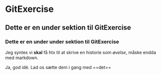 # GitExercise

## Dette er en under sektion til GitExercise

### Dette er en under under sektion til GitExercise

Jeg syntes vi **skal** få htx til at skrive en historie som *øvelse*, måske endda med markdown.

Ja, god idé. Lad os sætte dem i gang med ==det==